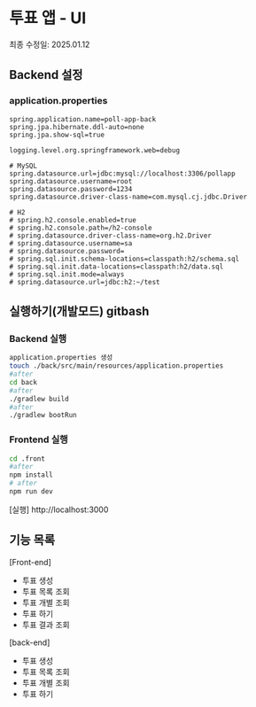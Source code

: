 # 투표 앱 - UI
최종 수정일: 2025.01.12

## Backend 설정
### application.properties
```
spring.application.name=poll-app-back
spring.jpa.hibernate.ddl-auto=none
spring.jpa.show-sql=true

logging.level.org.springframework.web=debug

# MySQL
spring.datasource.url=jdbc:mysql://localhost:3306/pollapp
spring.datasource.username=root
spring.datasource.password=1234
spring.datasource.driver-class-name=com.mysql.cj.jdbc.Driver

# H2
# spring.h2.console.enabled=true
# spring.h2.console.path=/h2-console
# spring.datasource.driver-class-name=org.h2.Driver
# spring.datasource.username=sa
# spring.datasource.password=
# spring.sql.init.schema-locations=classpath:h2/schema.sql
# spring.sql.init.data-locations=classpath:h2/data.sql
# spring.sql.init.mode=always
# spring.datasource.url=jdbc:h2:~/test

``` 


## 실행하기(개발모드) gitbash
### Backend 실행
```bash
application.properties 생성
touch ./back/src/main/resources/application.properties
#after
cd back
#after
./gradlew build
#after
./gradlew bootRun

```
### Frontend 실행
```bash
cd .front
#after
npm install
# after
npm run dev
```
[실행] http://localhost:3000

## 기능 목록
[Front-end]
- 투표 생성
- 투표 목록 조회
- 투표 개별 조회
- 투표 하기
- 투표 결과 조회

[back-end]
- 투표 생성
- 투표 목록 조회
- 투표 개별 조회
- 투표 하기